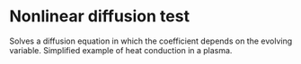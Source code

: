 Nonlinear diffusion test
========================

Solves a diffusion equation in which the coefficient
depends on the evolving variable. Simplified example
of heat conduction in a plasma.


